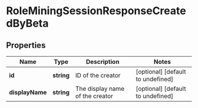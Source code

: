 # RoleMiningSessionResponseCreatedByBeta

## Properties

Name | Type | Description | Notes
------------ | ------------- | ------------- | -------------
**id** | **string** | ID of the creator | [optional] [default to undefined]
**displayName** | **string** | The display name of the creator | [optional] [default to undefined]

